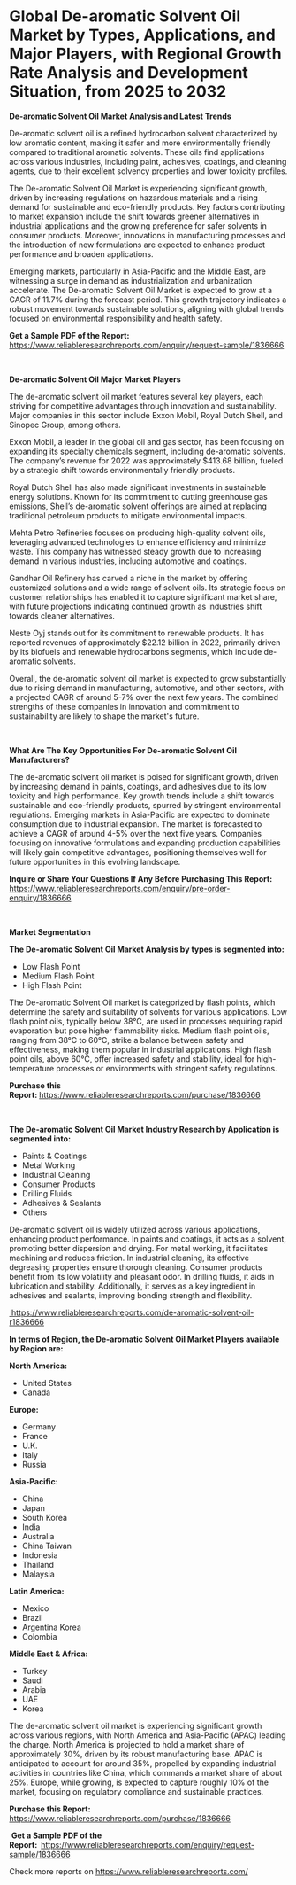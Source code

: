 <p><h1>Global De-aromatic Solvent Oil Market by Types, Applications, and Major Players, with Regional Growth Rate Analysis and Development Situation, from 2025 to 2032</h1></p><p><strong>De-aromatic Solvent Oil Market Analysis and Latest Trends</strong></p>
<p><p>De-aromatic solvent oil is a refined hydrocarbon solvent characterized by low aromatic content, making it safer and more environmentally friendly compared to traditional aromatic solvents. These oils find applications across various industries, including paint, adhesives, coatings, and cleaning agents, due to their excellent solvency properties and lower toxicity profiles.</p><p>The De-aromatic Solvent Oil Market is experiencing significant growth, driven by increasing regulations on hazardous materials and a rising demand for sustainable and eco-friendly products. Key factors contributing to market expansion include the shift towards greener alternatives in industrial applications and the growing preference for safer solvents in consumer products. Moreover, innovations in manufacturing processes and the introduction of new formulations are expected to enhance product performance and broaden applications.</p><p>Emerging markets, particularly in Asia-Pacific and the Middle East, are witnessing a surge in demand as industrialization and urbanization accelerate. The De-aromatic Solvent Oil Market is expected to grow at a CAGR of 11.7% during the forecast period. This growth trajectory indicates a robust movement towards sustainable solutions, aligning with global trends focused on environmental responsibility and health safety.</p></p>
<p><strong>Get a Sample PDF of the Report:&nbsp;</strong> <a href="https://www.reliableresearchreports.com/enquiry/request-sample/1836666?utm_campaign=2219&utm_medium=2&utm_source=Github&utm_content=ia&utm_term=26032025&utm_id=de-aromatic-solvent-oil">https://www.reliableresearchreports.com/enquiry/request-sample/1836666</a></p>
<p>&nbsp;</p>
<p><strong>De-aromatic Solvent Oil Major Market Players</strong></p>
<p><p>The de-aromatic solvent oil market features several key players, each striving for competitive advantages through innovation and sustainability. Major companies in this sector include Exxon Mobil, Royal Dutch Shell, and Sinopec Group, among others.</p><p>Exxon Mobil, a leader in the global oil and gas sector, has been focusing on expanding its specialty chemicals segment, including de-aromatic solvents. The company’s revenue for 2022 was approximately $413.68 billion, fueled by a strategic shift towards environmentally friendly products.</p><p>Royal Dutch Shell has also made significant investments in sustainable energy solutions. Known for its commitment to cutting greenhouse gas emissions, Shell’s de-aromatic solvent offerings are aimed at replacing traditional petroleum products to mitigate environmental impacts.</p><p>Mehta Petro Refineries focuses on producing high-quality solvent oils, leveraging advanced technologies to enhance efficiency and minimize waste. This company has witnessed steady growth due to increasing demand in various industries, including automotive and coatings.</p><p>Gandhar Oil Refinery has carved a niche in the market by offering customized solutions and a wide range of solvent oils. Its strategic focus on customer relationships has enabled it to capture significant market share, with future projections indicating continued growth as industries shift towards cleaner alternatives.</p><p>Neste Oyj stands out for its commitment to renewable products. It has reported revenues of approximately $22.12 billion in 2022, primarily driven by its biofuels and renewable hydrocarbons segments, which include de-aromatic solvents.</p><p>Overall, the de-aromatic solvent oil market is expected to grow substantially due to rising demand in manufacturing, automotive, and other sectors, with a projected CAGR of around 5-7% over the next few years. The combined strengths of these companies in innovation and commitment to sustainability are likely to shape the market's future.</p></p>
<p>&nbsp;</p>
<p><strong>What Are The Key Opportunities For De-aromatic Solvent Oil Manufacturers?</strong></p>
<p><p>The de-aromatic solvent oil market is poised for significant growth, driven by increasing demand in paints, coatings, and adhesives due to its low toxicity and high performance. Key growth trends include a shift towards sustainable and eco-friendly products, spurred by stringent environmental regulations. Emerging markets in Asia-Pacific are expected to dominate consumption due to industrial expansion. The market is forecasted to achieve a CAGR of around 4-5% over the next five years. Companies focusing on innovative formulations and expanding production capabilities will likely gain competitive advantages, positioning themselves well for future opportunities in this evolving landscape.</p></p>
<p><strong>Inquire or Share Your Questions If Any Before Purchasing This Report:</strong> <a href="https://www.reliableresearchreports.com/enquiry/pre-order-enquiry/1836666?utm_campaign=2219&utm_medium=2&utm_source=Github&utm_content=ia&utm_term=26032025&utm_id=de-aromatic-solvent-oil">https://www.reliableresearchreports.com/enquiry/pre-order-enquiry/1836666</a></p>
<p>&nbsp;</p>
<p><strong>Market Segmentation</strong></p>
<p><strong>The De-aromatic Solvent Oil Market Analysis by types is segmented into:</strong></p>
<p><ul><li>Low Flash Point</li><li>Medium Flash Point</li><li>High Flash Point</li></ul></p>
<p><p>The De-aromatic Solvent Oil market is categorized by flash points, which determine the safety and suitability of solvents for various applications. Low flash point oils, typically below 38°C, are used in processes requiring rapid evaporation but pose higher flammability risks. Medium flash point oils, ranging from 38°C to 60°C, strike a balance between safety and effectiveness, making them popular in industrial applications. High flash point oils, above 60°C, offer increased safety and stability, ideal for high-temperature processes or environments with stringent safety regulations.</p></p>
<p><strong>Purchase this Report:&nbsp;</strong><a href="https://www.reliableresearchreports.com/purchase/1836666?utm_campaign=2219&utm_medium=2&utm_source=Github&utm_content=ia&utm_term=26032025&utm_id=de-aromatic-solvent-oil">https://www.reliableresearchreports.com/purchase/1836666</a></p>
<p>&nbsp;</p>
<p><strong>The De-aromatic Solvent Oil Market Industry Research by Application is segmented into:</strong></p>
<p><ul><li>Paints & Coatings</li><li>Metal Working</li><li>Industrial Cleaning</li><li>Consumer Products</li><li>Drilling Fluids</li><li>Adhesives & Sealants</li><li>Others</li></ul></p>
<p><p>De-aromatic solvent oil is widely utilized across various applications, enhancing product performance. In paints and coatings, it acts as a solvent, promoting better dispersion and drying. For metal working, it facilitates machining and reduces friction. In industrial cleaning, its effective degreasing properties ensure thorough cleaning. Consumer products benefit from its low volatility and pleasant odor. In drilling fluids, it aids in lubrication and stability. Additionally, it serves as a key ingredient in adhesives and sealants, improving bonding strength and flexibility.</p></p>
<p><a href="https://www.reliableresearchreports.com/de-aromatic-solvent-oil-r1836666?utm_campaign=2219&utm_medium=2&utm_source=Github&utm_content=ia&utm_term=26032025&utm_id=de-aromatic-solvent-oil">&nbsp;https://www.reliableresearchreports.com/de-aromatic-solvent-oil-r1836666</a></p>
<p><strong>In terms of Region, the De-aromatic Solvent Oil Market Players available by Region are:</strong></p>
<p>
    <p> <strong> North America: </strong>
        <ul>
            <li>United States</li>
            <li>Canada</li>
        </ul>
        </p> 
    <p> <strong> Europe: </strong>
        <ul>
            <li>Germany</li>
            <li>France</li>
            <li>U.K.</li>
            <li>Italy</li>
            <li>Russia</li>
        </ul>
        </p> 
    <p> <strong> Asia-Pacific: </strong>
        <ul>
            <li>China</li>
            <li>Japan</li>
            <li>South Korea</li>
            <li>India</li>
            <li>Australia</li>
            <li>China Taiwan</li>
            <li>Indonesia</li>
            <li>Thailand</li>
            <li>Malaysia</li>
        </ul>
        </p> 
    <p> <strong> Latin America: </strong>
        <ul>
            <li>Mexico</li>
            <li>Brazil</li>
            <li>Argentina Korea</li>
            <li>Colombia</li>
        </ul>
        </p> 
    <p> <strong> Middle East & Africa: </strong>
        <ul>
            <li>Turkey</li>
            <li>Saudi</li>
            <li>Arabia</li>
            <li>UAE</li>
            <li>Korea</li>
        </ul>
    </p>
    </p>
<p><p>The de-aromatic solvent oil market is experiencing significant growth across various regions, with North America and Asia-Pacific (APAC) leading the charge. North America is projected to hold a market share of approximately 30%, driven by its robust manufacturing base. APAC is anticipated to account for around 35%, propelled by expanding industrial activities in countries like China, which commands a market share of about 25%. Europe, while growing, is expected to capture roughly 10% of the market, focusing on regulatory compliance and sustainable practices.</p></p>
<p><strong>Purchase this Report: </strong><a href="https://www.reliableresearchreports.com/purchase/1836666?utm_campaign=2219&utm_medium=2&utm_source=Github&utm_content=ia&utm_term=26032025&utm_id=de-aromatic-solvent-oil">https://www.reliableresearchreports.com/purchase/1836666</a></p>
<p>&nbsp;<strong>Get a Sample PDF of the Report:&nbsp;&nbsp;</strong><a href="https://www.reliableresearchreports.com/enquiry/request-sample/1836666?utm_campaign=2219&utm_medium=2&utm_source=Github&utm_content=ia&utm_term=26032025&utm_id=de-aromatic-solvent-oil">https://www.reliableresearchreports.com/enquiry/request-sample/1836666</a></p>
<p><strong></strong></p>
<p>Check more reports on <a href="https://www.reliableresearchreports.com/?utm_campaign=2219&utm_medium=2&utm_source=Github&utm_content=ia&utm_term=26032025&utm_id=de-aromatic-solvent-oil">https://www.reliableresearchreports.com/</a></p>